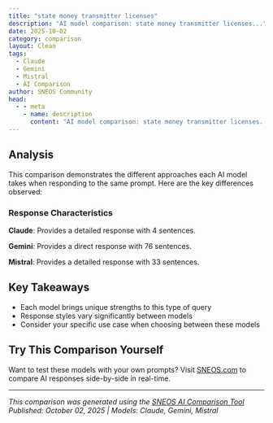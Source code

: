 ```yaml
---
title: "state money transmitter licenses"
description: "AI model comparison: state money transmitter licenses..."
date: 2025-10-02
category: comparison
layout: Clean
tags:
  - Claude
  - Gemini
  - Mistral
  - AI Comparison
author: SNEOS Community
head:
  - - meta
    - name: description
      content: "AI model comparison: state money transmitter licenses..."
---
```


<ChatComparison
  title="state money transmitter licenses"
  prompt="state money transmitter licenses"
  :responses='{"Claude": "Money transmitter licenses (MTLs) are state-level licenses required for businesses that transmit money or monetary value on behalf of others. Here\u0027s an overview:\n\n## What Requires a License\n- Money transfer services (Western Union, etc.)\n- Payment processors\n- Cryptocurrency exchanges and services\n- Prepaid card programs\n- Digital wallets (PayPal, Venmo, etc.)\n- Check cashing services\n- Foreign exchange services\n\n## State-by-State Requirements\nEach state has its own requirements, but generally include:\n\n### Common Requirements\n- **Application fees**: $500 - $5,000\u002B\n- **Surety bonds**: $10,000 - $2 million\u002B\n- **Net worth requirements**: $25,000 - $5 million\u002B\n- **Background checks** for principals/owners\n- **Financial statements** and audits\n- **Business plans** and compliance programs\n- **Physical presence** requirements in some states\n\n### Notable State Variations\n- **New York**: BitLicense for crypto activities\n- **Texas**: Stricter requirements, higher bonds\n- **Montana**: Among the most permissive\n- **California**: Comprehensive regulatory framework\n\n## Exemptions\nSome states exempt certain activities:\n- Banks and credit unions\n- Government agencies\n- Small dollar amounts (varies by state)\n- Certain business-to-business transactions\n\n## Ongoing Compliance\n- Annual renewals and fees\n- Regular financial reporting\n- Maintaining bonds and net worth\n- Record keeping requirements\n- Consumer protection measures\n\nWould you like specific information about requirements in particular states?", "Gemini": "Okay, let\u0027s break down state money transmitter licenses (MTLs) in the US. This is a complex area, so I\u0027ll try to be comprehensive and clear.\n\n**What is a Money Transmitter License (MTL)?**\n\nA Money Transmitter License is a state-level license required for businesses that provide money transmission services. \u0022Money transmission\u0022 is broadly defined, but generally includes activities like:\n\n* **Transmitting Money:** Sending money on behalf of others, whether domestically or internationally. This includes wire transfers, online money transfers, and mobile payment apps.\n* **Currency Exchange:** Converting currency from one form to another (e.g., USD to Euros).\n* **Issuing or Selling Payment Instruments:** Selling things like money orders, traveler\u0027s checks, or prepaid access.\n* **Storing Value:** Holding funds on behalf of others that can be transmitted or used for payment later. This is a gray area that sometimes catches businesses off guard.\n* **Digital Currency Activities:** Depending on the state, buying/selling/exchanging/transmitting cryptocurrency can require an MTL.\n\n**Why are MTLs Required?**\n\n* **Consumer Protection:** MTLs help protect consumers by ensuring that money transmitters are financially stable, have adequate security measures, and comply with anti-money laundering (AML) regulations.\n* **Anti-Money Laundering (AML):** MTLs are a key tool in the fight against money laundering and terrorist financing. Licensed transmitters are required to implement robust AML programs, including Know Your Customer (KYC) procedures and reporting suspicious activity.\n* **Financial Stability:** MTL requirements (e.g., surety bonds, net worth requirements) help ensure that money transmitters have sufficient capital to meet their obligations.\n* **State Revenue:** States collect fees associated with licensing and regulation.\n\n**Key Considerations and Requirements:**\n\n* **State-by-State Regulation:** Money transmission is primarily regulated at the *state* level in the US. There is no single federal money transmitter license. This means that if you operate in multiple states, you\u0027ll likely need to obtain licenses in each of those states.\n* **Varying Definitions:** The definition of \u0022money transmission\u0022 can vary slightly from state to state. It\u0027s crucial to understand the specific definition in each jurisdiction where you operate.\n* **Exemptions:** Some activities may be exempt from MTL requirements. Common exemptions include:\n * Banks and other chartered financial institutions (already regulated)\n * Payment processors that act solely as intermediaries between merchants and banks\n * Certain types of escrow services\n * Specific types of gift cards.\n * Sometimes, agents that are already working on behalf of a licensed money transmitter.\n* **Licensing Requirements (Typical):** While the specifics vary, common requirements include:\n * **Application:** A detailed application outlining the business\u0027s activities, ownership, and financial information.\n * **Background Checks:** Criminal background checks for owners, directors, officers, and key employees.\n * **Financial Statements:** Audited financial statements to demonstrate financial stability.\n * **Surety Bond:** A surety bond to protect consumers in case the business fails to transmit funds properly. The amount of the bond depends on the states requirements, and volume of business.\n * **Net Worth Requirement:** A minimum net worth requirement to ensure the business has adequate capital.\n * **Anti-Money Laundering (AML) Program:** A comprehensive AML program that complies with federal and state regulations. This includes KYC procedures, transaction monitoring, and reporting suspicious activity to the Financial Crimes Enforcement Network (FinCEN).\n * **Compliance Program:** A comprehensive program including policies, procedures, training, and ongoing monitoring to ensure compliance with all applicable laws and regulations.\n * **Registered Agent:** A registered agent in the state where the business operates.\n* **Compliance:** Once licensed, money transmitters are subject to ongoing compliance requirements, including:\n * **Regular Reporting:** Filing periodic reports with state regulators.\n * **Examinations:** Undergoing periodic examinations by state regulators to ensure compliance.\n * **AML Compliance:** Maintaining a robust AML program and reporting suspicious activity.\n * **Record Keeping:** Maintaining accurate records of all transactions.\n* **Penalties:** Operating as an unlicensed money transmitter can result in significant penalties, including fines, cease-and-desist orders, and even criminal charges.\n\n**Digital Currency/Cryptocurrency:**\n\nThe application of MTLs to cryptocurrency businesses is a rapidly evolving area.\n\n* **Varying Approaches:** Some states have explicitly stated that certain cryptocurrency activities (e.g., buying/selling/transmitting) require an MTL. Other states are still evaluating the issue.\n* **Guidance:** Many states have issued guidance or regulations specific to cryptocurrency businesses.\n* **BitLicense (New York):** New York has a specialized license for cryptocurrency businesses called the \u0022BitLicense.\u0022 It\u0027s known for being one of the most stringent and costly to obtain.\n* **Money Transmitter Definition:** The determination of whether or not you are operating as a money transmitter is fact-specific and often requires legal advice.\n\n**How to Determine if You Need an MTL:**\n\n1. **Analyze Your Business Activities:** Carefully analyze your business model and the specific services you offer.\n2. **Review State Laws and Regulations:** Research the money transmission laws and regulations in each state where you operate or plan to operate. Pay close attention to the definitions of \u0022money transmission\u0022 and any applicable exemptions.\n3. **Consult with Legal Counsel:** It\u0027s highly recommended to consult with an attorney specializing in money transmission law. They can provide tailored advice based on your specific business activities and help you navigate the complex regulatory landscape.\n4. **Consider FinCEN Guidance:** FinCEN (a bureau of the US Department of the Treasury) also issues guidance on money transmission, which can be helpful in understanding the federal perspective. However, state laws are paramount.\n5. **Stay Updated:** The legal and regulatory landscape for money transmission is constantly evolving, so it\u0027s important to stay informed of any changes.\n\n**Where to Find State Licensing Information:**\n\n* **State Banking Departments:** Each state has a banking department or similar agency that regulates money transmitters. You can find their contact information on the state government website.\n* **Conference of State Bank Supervisors (CSBS):** The CSBS is a national organization of state banking supervisors. Their website (csbs.org) has resources and information about state licensing requirements.\n* **NMLS:** The Nationwide Multistate Licensing System \u0026 Registry (NMLS) is used by many states for licensing money transmitters.\n\n**In summary:** Obtaining and maintaining MTLs is a complex and ongoing process. It requires careful planning, a strong commitment to compliance, and ongoing monitoring of regulatory changes. Don\u0027t underestimate the time, effort, and cost involved. It\u0027s always best to seek expert legal and compliance advice.\n", "Mistral": "State money transmitter licenses are regulatory requirements for businesses that engage in the transfer of money or payment instruments. These licenses are issued by individual states in the United States to ensure that money transmitters operate within legal and ethical boundaries, protecting consumers from fraud and ensuring financial stability.\n\n### Key Aspects of State Money Transmitter Licenses:\n\n1. **Definition**:\n - Money transmitters include businesses that provide services such as money orders, traveler\u0027s checks, wire transfers, and other forms of money transmission.\n\n2. **Regulatory Bodies**:\n - Each state has its own regulatory body, often a department of financial institutions or a similar agency, that oversees money transmitter activities.\n\n3. **Application Process**:\n - The application process typically involves submitting detailed information about the business, its owners, financial statements, and operational plans.\n - Background checks and fingerprinting may be required for key personnel.\n - A surety bond or other form of financial guarantee may be necessary to ensure the business can cover potential losses or claims.\n\n4. **Compliance Requirements**:\n - Licensed money transmitters must comply with various regulations, including anti-money laundering (AML) and know your customer (KYC) procedures.\n - Regular reporting and audits may be required to ensure ongoing compliance.\n\n5. **Fees**:\n - Application fees, licensing fees, and annual renewal fees vary by state.\n - Surety bond amounts also vary and can be substantial, depending on the volume of transactions and other factors.\n\n6. **Exemptions**:\n - Some states may exempt certain types of businesses or transactions from licensing requirements, such as banks or transactions below a certain threshold.\n\n7. **Reciprocity**:\n - There is generally no reciprocity between states, meaning a business must obtain a separate license in each state where it operates.\n\n### Examples of State Regulations:\n\n- **California**:\n - The Department of Financial Protection and Innovation (DFPI) oversees money transmitter licenses.\n - Requires a surety bond and compliance with the Money Transmission Act.\n\n- **New York**:\n - The New York State Department of Financial Services (NYDFS) issues money transmitter licenses.\n - Requires compliance with the New York Financial Services Law.\n\n- **Texas**:\n - The Texas Department of Banking issues money transmitter licenses.\n - Requires a surety bond and compliance with the Texas Finance Code.\n\n### Federal Regulations:\n\n- In addition to state regulations, money transmitters must also comply with federal regulations, such as those enforced by the Financial Crimes Enforcement Network (FinCEN) under the Bank Secrecy Act (BSA).\n\n### Challenges:\n\n- **Complexity**:\n - The varying requirements and processes across different states can make compliance challenging and costly.\n\n- **Cost**:\n - The financial burden of obtaining and maintaining multiple licenses can be significant, especially for smaller businesses.\n\n- **Time**:\n - The application process can be lengthy, sometimes taking several months to a year or more.\n\n### Conclusion:\n\nState money transmitter licenses are essential for businesses involved in money transmission to operate legally and ethically. While the process can be complex and costly, compliance ensures consumer protection and financial stability. Businesses should carefully review the requirements in each state where they plan to operate and consider seeking legal or regulatory compliance advice to navigate the process effectively."}' 
  published-date="13:55"
/>

## Analysis

This comparison demonstrates the different approaches each AI model takes when responding to the same prompt. Here are the key differences observed:

### Response Characteristics

**Claude**: Provides a detailed response with 4 sentences. 

**Gemini**: Provides a direct response with 76 sentences. 

**Mistral**: Provides a detailed response with 33 sentences. 

## Key Takeaways

- Each model brings unique strengths to this type of query
- Response styles vary significantly between models
- Consider your specific use case when choosing between these models

## Try This Comparison Yourself

Want to test these models with your own prompts? Visit [SNEOS.com](https://sneos.com) to compare AI responses side-by-side in real-time.

---

*This comparison was generated using the [SNEOS AI Comparison Tool](https://sneos.com)*
*Published: October 02, 2025 | Models: Claude, Gemini, Mistral*
